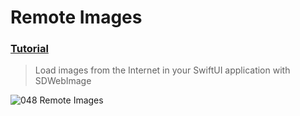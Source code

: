  # Remote Images
 ### [Tutorial](https://designcode.io/swiftui-handbook-remote-images)
> Load images from the Internet in your SwiftUI application with SDWebImage

![048  Remote Images](https://github.com/mrgsdev/DesignCode/assets/157994617/c284be55-17a8-43c2-9228-96ded79b836d)
